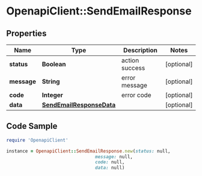 # OpenapiClient::SendEmailResponse

## Properties

Name | Type | Description | Notes
------------ | ------------- | ------------- | -------------
**status** | **Boolean** | action success | [optional] 
**message** | **String** | error message | [optional] 
**code** | **Integer** | error code | [optional] 
**data** | [**SendEmailResponseData**](SendEmailResponseData.md) |  | [optional] 

## Code Sample

```ruby
require 'OpenapiClient'

instance = OpenapiClient::SendEmailResponse.new(status: null,
                                 message: null,
                                 code: null,
                                 data: null)
```


